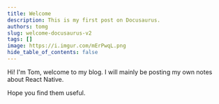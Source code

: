 ```yaml
---
title: Welcome
description: This is my first post on Docusaurus.
authors: tomg
slug: welcome-docusaurus-v2
tags: []
image: https://i.imgur.com/mErPwqL.png
hide_table_of_contents: false
---
```


Hi! I'm Tom, welcome to my blog. I will mainly be posting my own notes about React Native.

<!-- truncate -->

Hope you find them useful.